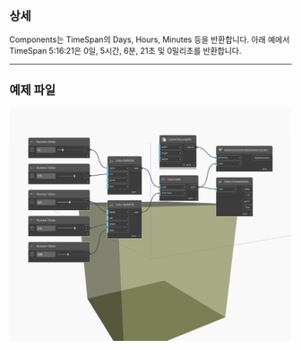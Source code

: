 ## 상세
Components는 TimeSpan의 Days, Hours, Minutes 등을 반환합니다. 아래 예에서 TimeSpan 5:16:21은 0일, 5시간, 6분, 21초 및 0밀리초를 반환합니다.
___
## 예제 파일

![Components](./DSCore.Color.Components_img.jpg)

